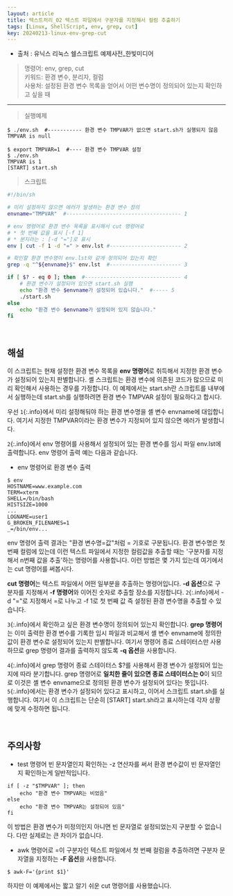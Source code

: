 ```yaml
---
layout: article
title: 텍스트처리_02 텍스트 파일에서 구분자를 지정해서 컬럼 추출하기
tags: [Linux, ShellScript, env, grep, cut]
key: 20240213-linux-env-grep-cut
---
```


- 출처 : 유닉스 리눅스 쉘스크립트 예제사전_한빛미디어

> 명령어: env, grep, cut  
> 키워드: 환경 변수, 분리자, 컬럼  
> 사용처: 설정된 환경 변수 목록을 얻어서 어떤 변수명이 정의되어 있는지 확인하고 싶을 때

--- 

> 실행예제

```
$ ./env.sh  #----------- 환경 변수 TMPVAR가 없으면 start.sh가 실행되지 않음
TMPVAR is null

$ export TMPVAR=1  #---- 환경 변수 TMPVAR 설정
$ ./env.sh
TMPVAR is 1
[START] start.sh
```

> 스크립트

```bash
#!/bin/sh

# 미리 설정하지 않으면 에러가 발생하는 환경 변수 정의
envname="TMPVAR"  #------------------------------------- 1

# env 명령어로 환경 변수 목록을 표시해서 cut 명령어로
# * 첫 번째 값을 표시 [-f 1]
# * 분지라는 : [-d "="]로 표시
env | cut -f 1 -d "=" > env.lst #----------------------- 2

# 확인할 환경 변수명이 env.lst와 같게 정의되어 있는지 확인
grep -q "^${envname}$" env.lst  #----------------------- 3

if [ $? - eq 0 ]; then  #------------------------------- 4
    # 환경 변수가 설정되어 있으면 start.sh 실행
    echo "환경 변수 $envname가 설정되어 있습니다."  #----- 5
    ./start.sh
else
    echo "환경 변수 $envname가 설정되어 있지 않습니다."
fi
```

&nbsp;
&nbsp;
                                                
## **해설**

이 스크립트는 현재 설정한 환경 변수 목록을 **env 명령어**로 취득해서 지정한 환경 변수가 설정되어 있는지 판별합니다. 셸 스크립트는 환경 변수에 의존된 코드가 많으므로 미리 확인해서 사용하는 경우를 가정합니다. 이 예제에서는 start.sh란 스크립트를 내부에서 실행하는데 start.sh를 실행하려면 환경 변수 TMPVAR 설정이 필요하다고 합시다.

우선 `1`{:.info}에서 미리 설정해둬야 하는 환경 변수명을 셸 변수 envname에 대입합니다. 여기서 지정한 TMPVAR이라는 환경 변수가 지정되어 있지 않으면 에러가 발생합니다.

`2`{:.info}에서 env 명령어를 사용해서 설정되어 있는 환경 변수를 임시 파일 env.lst에 출력합니다. env 명령어 출력 예는 다음과 같습니다.

- env 명령어로 환경 변수 출력
```
$ env
HOSTNAME=www.example.com
TERM=xterm
SHELL=/bin/bash
HISTSIZE=1000
...
LOGNAME=user1
G_BROKEN_FILENAMES=1
_=/bin/env...
```

env 명령어 출력 결과는 "환경 변수명=값"처럼 = 기호로 구분됩니다. 환경 변수명은 첫 번째 컬럼에 있는데 이런 텍스트 파일에서 지정한 컬럼값을 추출할 때는 '구분자를 지정해서 n번째 값을 추출'하는 명령어를 사용합니다. 이런 방법은 몇 가지 있는데 여기에서는 cut 명령어를 써봅시다.

**cut 명령어**는 텍스트 파일에서 어떤 일부분을 추출하는 명령어입니다. **-d 옵션**으로 구분자를 지정해서 **-f 명령어**와 이어진 숫자로 추출할 장소를 지정합니다. `2`{:.info}에서 -d "="로 지정해서 =로 나누고 -f 1로 첫 번째 값 즉 설정된 환경 변수명을 추출할 수 있습니다.

`3`{:.info}에서 확인하고 싶은 환경 변수명이 정의되어 있는지 확인합니다. **grep 명령어**는 이미 출력한 환경 변수를 기록한 임시 파일과 비교해서 셸 변수 envname에 정의한 값이 환경 변수로 설정되어 있는지 판별합니다. 여기서 명령어 종료 스테이터스만 사용하므로 grep 명령어 결과를 출력하지 않도록 **-q 옵션**을 사용합니다.

`4`{:.info}에서 grep 명령어 종료 스테이터스 $?를 사용해서 환경 변수가 설정되어 있는지에 따라 분기합니다. grep 명령어로 **일치한 줄이 있으면 종료 스테이터스는 0**이 되므로 이것은 셸 변수 envname으로 정의된 환경 변수가 설정되어 있다는 뜻입니다. `5`{:.info}에서는 환경 변수가 설정되어 있다고 표시하고, 이어서 스크립트 start.sh를 실행합니다. 여기서 이 스크립트는 단순히 [START] start.sh라고 표시하는데 각자 상황에 맞게 수정하면 됩니다.

&nbsp;
&nbsp;

## **주의사항**

- test 명령어 빈 문자열인지 확인하는 -z 연산자를 써서 환경 변수값이 빈 문자열인지 확인하는게 일반적입니다.
```
if [ -z "$TMPVAR" ]; then
    echo "환경 변수 TMPVAR는 비었음"
else
    echo "환경 변수 TMPVAR는 설정되어 있음"
fi
```
이 방법은 환경 변수가 미정의인지 아니면 빈 문자열로 설정되었는지 구분할 수 없습니다. 다만 실제로는 큰 차이가 없습니다.

- awk 명령어로 =이 구분자인 텍스트 파일에서 첫 번째 컬럼을 추출하려면 구분자 문자열을 지정하는 **-F 옵션**을 사용합니다.
```
$ awk-F='{print $1}'
```
하지만 이 예제에서는 짧고 알기 쉬운 cut 명령어를 사용했습니다.